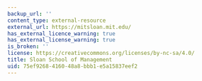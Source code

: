 ```yaml
---
backup_url: ''
content_type: external-resource
external_url: https://mitsloan.mit.edu/
has_external_licence_warning: true
has_external_license_warning: true
is_broken: ''
license: https://creativecommons.org/licenses/by-nc-sa/4.0/
title: Sloan School of Management
uid: 75ef9268-4160-48a8-bbb1-e5a15837eef2
---
```

